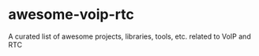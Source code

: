 # awesome-voip-rtc
A curated list of awesome projects, libraries, tools, etc. related to VoIP and RTC
